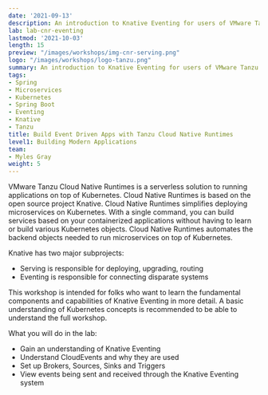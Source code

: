 ```yaml
---
date: '2021-09-13'
description: An introduction to Knative Eventing for users of VMware Tanzu Cloud Native Runtimes.
lab: lab-cnr-eventing
lastmod: '2021-10-03'
length: 15
preview: "/images/workshops/img-cnr-serving.png"
logo: "/images/workshops/logo-tanzu.png"
summary: An introduction to Knative Eventing for users of VMware Tanzu Cloud Native Runtimes.
tags:
- Spring
- Microservices
- Kubernetes
- Spring Boot
- Eventing
- Knative
- Tanzu
title: Build Event Driven Apps with Tanzu Cloud Native Runtimes
level1: Building Modern Applications
team:
- Myles Gray
weight: 5
---
```


VMware Tanzu Cloud Native Runtimes is a serverless solution to running applications on top of Kubernetes. Cloud Native Runtimes is based on the open source project Knative. Cloud Native Runtimes simplifies deploying microservices on Kubernetes. With a single command, you can build services based on your containerized applications without having to learn or build various Kubernetes objects. Cloud Native Runtimes automates the backend objects needed to run microservices on top of Kubernetes.

Knative has two major subprojects:

- Serving is responsible for deploying, upgrading, routing
- Eventing is responsible for connecting disparate systems

This workshop is intended for folks who want to learn the fundamental components and capabilities of Knative Eventing in more detail. A basic understanding of Kubernetes concepts is recommended to be able to understand the full workshop.

What you will do in the lab:

- Gain an understanding of Knative Eventing
- Understand CloudEvents and why they are used
- Set up Brokers, Sources, Sinks and Triggers
- View events being sent and received through the Knative Eventing system